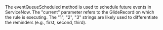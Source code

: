 The eventQueueScheduled method is used to schedule future events in ServiceNow.
The "current" parameter refers to the GlideRecord on which the rule is executing.
The "1", "2", "3" strings are likely used to differentiate the reminders (e.g., first, second, third).
